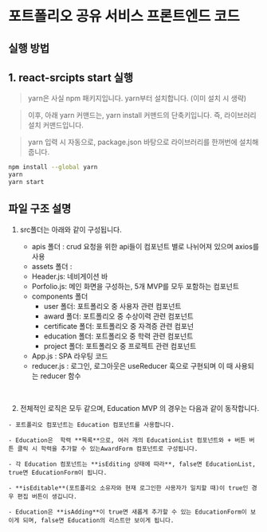 # 포트폴리오 공유 서비스 프론트엔드 코드

## 실행 방법

## 1. react-srcipts start 실행

> yarn은 사실 npm 패키지입니다. yarn부터 설치합니다. (이미 설치 시 생략)

> 이후, 아래 yarn 커맨드는, yarn install 커맨드의 단축키입니다. 즉, 라이브러리 설치 커맨드입니다.

> yarn 입력 시 자동으로, package.json 바탕으로 라이브러리를 한꺼번에 설치해 줍니다.

```bash
npm install --global yarn
yarn
yarn start
```

## 파일 구조 설명
<!-- <img src="/uploads/7a5e02882147283dd821a0fdb2e4678d/스크린샷_2022-09-02_오후_5.43.54.png" width=800 height=auto  /> -->

1. src폴더는 아래와 같이 구성됩니다.

	- apis 폴더 : crud 요청을 위한 api들이 컴포넌트 별로 나뉘어져 있으며 axios를 사용
	- assets 폴더 :
	- Header.js: 네비게이션 바
	- Porfolio.js: 메인 화면을 구성하는, 5개 MVP를 모두 포함하는 컴포넌트
	- components 폴더
		- user 폴더: 포트폴리오 중 사용자 관련 컴포넌트
		- award 폴더: 포트폴리오 중 수상이력 관련 컴포넌트
		- certificate 폴더: 포트폴리오 중 자격증 관련 컴포넌
		- education 폴더: 포트폴리오 중 학력 관련 컴포넌트
		- project 폴더: 포트폴리오 중 프로젝트 관련 컴포넌트
	- App.js : SPA 라우팅 코드
	- reducer.js : 로그인, 로그아웃은 useReducer 훅으로 구현되며 이 때 사용되는 reducer 함수
	 
<br>

2. 전체적인 로직은 모두 같으며, Education MVP 의 경우는 다음과 같이 동작합니다.

<!-- <img src="/uploads/76fe07a119a61183ecfdc5749c9700f2/화면_기록_2022-09-02_오후_6.38.46.mov"/> -->

	- 포트폴리오 컴포넌트는 Education 컴포넌트를 사용합니다.

	- Education은  학력 **목록**으로, 여러 개의 EducationList 컴포넌트와 + 버튼 버튼 클릭 시 학력을 추가할 수 있는AwardForm 컴포넌트로 구성됩니다.

	- 각 Education 컴포넌트는 **isEditing 상태에 따라**, false면 EducationList, true면 EducationForm이 됩니다.

	- **isEditable**(포트폴리오 소유자와 현재 로그인한 사용자가 일치할 때)이 true인 경우 편집 버튼이 생깁니다.

	- Education은 **isAdding**이 true면 새롭게 추가할 수 있는 EducationForm이 보이게 되며, false면 Education의 리스트만 보이게 됩니다. 
